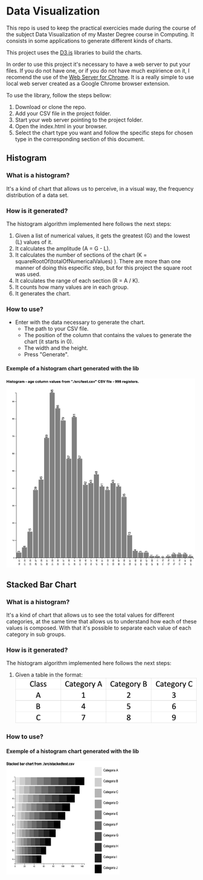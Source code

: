 # Data Visualization

This repo is used to keep the practical exercicies made during the course of the subject Data Visualization of my Master Degree course in Computing. It consists in some applications to generate different kinds of charts. 

This project uses the [D3.js](https://d3js.org) libraries to build the charts.

In order to use this project it's necessary to have a web server to put your files. If you do not have one, or if you do not have much expirience on it, I recomend the use of the [Web Server for Chrome](https://chrome.google.com/webstore/detail/web-server-for-chrome/ofhbbkphhbklhfoeikjpcbhemlocgigb). It is a really simple to use local web server created as a Google Chrome browser extension. 

To use the library, follow the steps bellow: 

1. Download or clone the repo. 
2. Add your CSV file in the project folder.
3. Start your web server pointing to the project folder.
3. Open the index.html in your browser.
4. Select the chart type you want and follow the specific steps for chosen type in the corresponding section of this document.

## Histogram

### What is a histogram? 

It's a kind of chart that allows us to perceive, in a visual way, the frequency distribution of a data set.

### How is it generated?

The histogram algorithm implemented here follows the next steps:

1. Given a list of numerical values, it gets the greatest (G) and the lowest (L) values of it.
2. It calculates the amplitude (A = G - L).
3. It calculates the number of sections of the chart (K = squareRootOf(totalOfNumericalValues) ). There are more than one manner of doing this especific step, but for this project the square root was used. 
4. It calculates the range of each section (R = A / K).
5. It counts how many values are in each group.
6. It generates the chart. 

### How to use? 

 -  Enter with the data necessary to generate the chart.
     - The path to your CSV file.
     - The position of the column that contains the values to generate the chart (it starts in 0).
     - The width and the height.
     - Press "Generate".
    
#### Exemple of a histogram chart generated with the lib

<img src="readme-images/histogram1.png" alt="Image of a histogram chart generated with this lib." width="500px" height="500px"/>

## Stacked Bar Chart

### What is a histogram? 

It's a kind of chart that allows us to see the total values for different categories, at the same time that allows us to understand how each of these values is composed. With that it's possible to separate each value of each category in sub groups.

### How is it generated?

The histogram algorithm implemented here follows the next steps:

1. Given a table in the format: ![Stacked bar chart data table exemplo.](readme-images/stackedbar_chart_example.png)

### How to use? 

    
#### Exemple of a histogram chart generated with the lib

<img src="readme-images/stackedbar1.png" alt="Image of a stacked bar chart generated with this lib." width="300px" height="300px"/>
